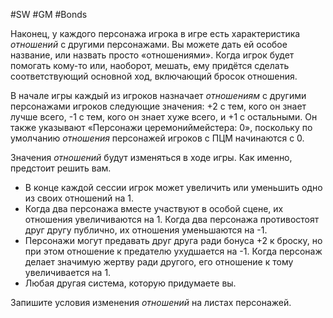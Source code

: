 #SW  #GM #Bonds 

Наконец, у каждого персонажа игрока в игре есть характеристика *отношений* с другими персонажами. Вы можете дать ей особое название, или назвать просто «отношениями». Когда игрок будет помогать кому-то или, наоборот, мешать, ему придётся сделать соответствующий основной ход, включающий бросок отношения.


В начале игры каждый из игроков назначает *отношениям* с другими персонажами игроков следующие значения: +2 с тем, кого он знает лучше всего, -1 с тем, кого он знает хуже всего, и +1 с остальными. Он также указывают «Персонажи церемониймейстера: 0», поскольку по умолчанию *отношения* персонажей игроков с ПЦМ начинаются с 0.

Значения *отношений* будут изменяться в ходе игры. Как именно, предстоит решить вам.

- В конце каждой сессии игрок может увеличить или уменьшить одно из своих отношений на 1. 
- Когда два персонажа вместе участвуют в особой сцене, их отношения увеличиваются на 1. Когда два персонажа противостоят друг другу публично, их отношения уменьшаются на -1. 
- Персонажи могут предавать друг друга ради бонуса +2 к броску, но при этом отношение к предателю ухудшается на -1. Когда персонаж делает значимую жертву ради другого, его отношение к тому увеличивается на 1. 
- Любая другая система, которую придумаете вы.

Запишите условия изменения *отношений* на листах персонажей.